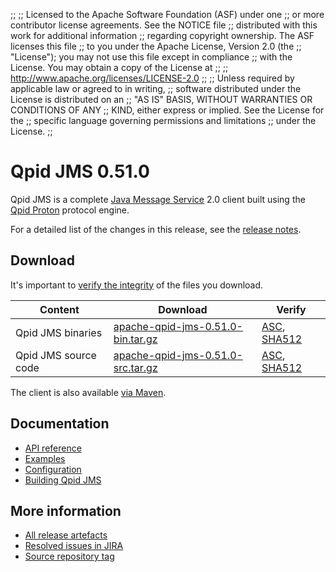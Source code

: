 ;;
;; Licensed to the Apache Software Foundation (ASF) under one
;; or more contributor license agreements.  See the NOTICE file
;; distributed with this work for additional information
;; regarding copyright ownership.  The ASF licenses this file
;; to you under the Apache License, Version 2.0 (the
;; "License"); you may not use this file except in compliance
;; with the License.  You may obtain a copy of the License at
;;
;;   http://www.apache.org/licenses/LICENSE-2.0
;;
;; Unless required by applicable law or agreed to in writing,
;; software distributed under the License is distributed on an
;; "AS IS" BASIS, WITHOUT WARRANTIES OR CONDITIONS OF ANY
;; KIND, either express or implied.  See the License for the
;; specific language governing permissions and limitations
;; under the License.
;;

# Qpid JMS 0.51.0

Qpid JMS is a complete [Java Message Service][jms] 2.0 client built
using the [Qpid Proton]({{site_url}}/proton/index.html) protocol engine.

For a detailed list of the changes in this release, see the [release
notes](release-notes.html).

[jms]: http://en.wikipedia.org/wiki/Java_Message_Service

## Download

It's important to [verify the
integrity]({{site_url}}/download.html#verify-what-you-download) of the
files you download.

| Content | Download | Verify |
|---------|----------|--------|
| Qpid JMS binaries | [apache-qpid-jms-0.51.0-bin.tar.gz](http://archive.apache.org/dist/qpid/jms/0.51.0/apache-qpid-jms-0.51.0-bin.tar.gz) | [ASC](https://archive.apache.org/dist/qpid/jms/0.51.0/apache-qpid-jms-0.51.0-bin.tar.gz.asc), [SHA512](https://archive.apache.org/dist/qpid/jms/0.51.0/apache-qpid-jms-0.51.0-bin.tar.gz.sha512) |
| Qpid JMS source code | [apache-qpid-jms-0.51.0-src.tar.gz](http://archive.apache.org/dist/qpid/jms/0.51.0/apache-qpid-jms-0.51.0-src.tar.gz) | [ASC](https://archive.apache.org/dist/qpid/jms/0.51.0/apache-qpid-jms-0.51.0-src.tar.gz.asc), [SHA512](https://archive.apache.org/dist/qpid/jms/0.51.0/apache-qpid-jms-0.51.0-src.tar.gz.sha512) |

The client is also available [via Maven]({{site_url}}/maven.html).

## Documentation


<div class="two-column" markdown="1">

 - [API reference](http://docs.oracle.com/javaee/7/api/javax/jms/package-summary.html)
 - [Examples](https://github.com/apache/qpid-jms/tree/0.51.0/qpid-jms-examples)
 - [Configuration](docs/index.html)
 - [Building Qpid JMS](building.html)

</div>


## More information

 - [All release artefacts](http://archive.apache.org/dist/qpid/jms/0.51.0)
 - [Resolved issues in JIRA](https://issues.apache.org/jira/issues/?jql=project+%3D+QPIDJMS+AND+fixVersion+%3D+%270.51.0%27+AND+resolution+%3D+%27fixed%27+ORDER+BY+priority+DESC)
 - [Source repository tag](https://gitbox.apache.org/repos/asf/qpid-jms.git/tree/refs/tags/0.51.0)

<script type="text/javascript">
  _deferredFunctions.push(function() {
      if ("0.51.0" === "{{current_jms_release}}") {
          _modifyCurrentReleaseLinks();
      }
  });
</script>